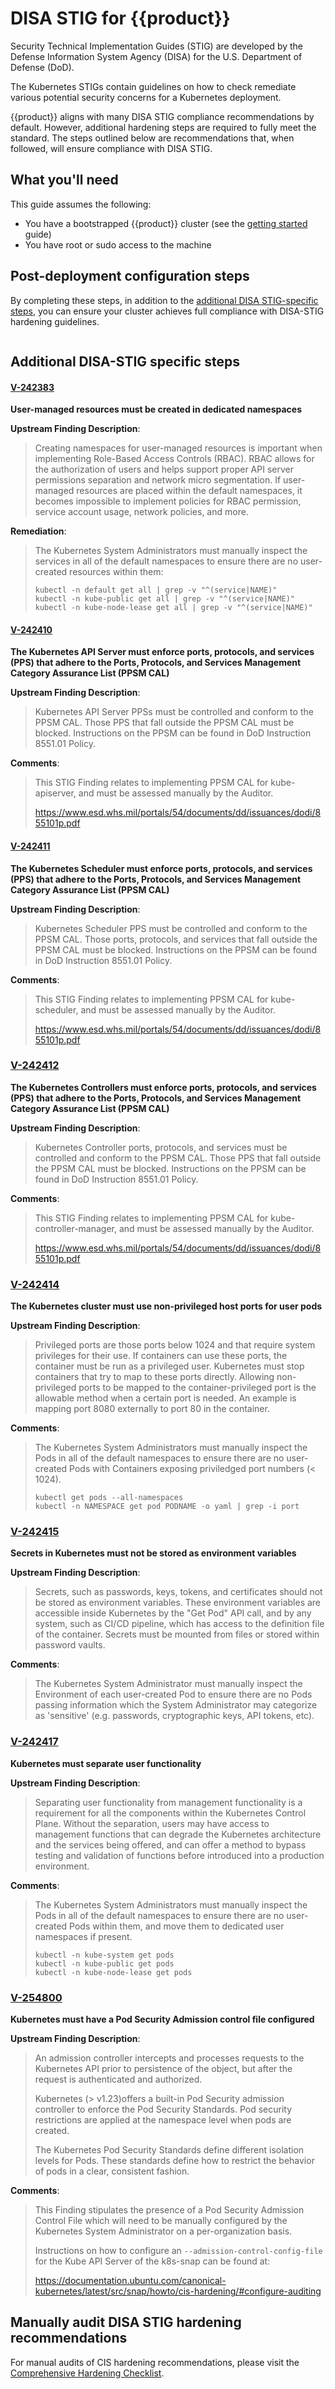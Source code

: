 # DISA STIG for {{product}}

Security Technical Implementation Guides (STIG) are developed by the Defense
Information System Agency (DISA) for the U.S. Department of Defense (DoD).

The Kubernetes STIGs contain guidelines on how to check remediate various
potential security concerns for a Kubernetes deployment.

{{product}} aligns with many DISA STIG compliance recommendations by
default. However, additional hardening steps are required to fully meet the
standard. The steps outlined below are recommendations that, when
followed, will ensure compliance with DISA STIG.


## What you'll need

This guide assumes the following:

- You have a bootstrapped {{product}} cluster (see the [getting started] guide)
- You have root or sudo access to the machine


## Post-deployment configuration steps

By completing these steps, in addition to the [additional DISA STIG-specific
steps], you can ensure your cluster achieves full compliance with DISA-STIG
hardening guidelines.

```{include} ../../../_parts/common_hardening.md
```

## Additional DISA-STIG specific steps

#### [V-242383](https://www.stigviewer.com/stig/kubernetes/2024-06-10/finding/V-242383)

**User-managed resources must be created in dedicated namespaces**

**Upstream Finding Description**:

> Creating namespaces for user-managed resources is important when implementing
> Role-Based Access Controls (RBAC). RBAC allows for the authorization of users
> and helps support proper API server permissions separation and network micro
> segmentation. If user-managed resources are placed within the default
> namespaces, it becomes impossible to implement policies for RBAC permission,
> service account usage, network policies, and more.

**Remediation**:
>
> The Kubernetes System Administrators must manually inspect the services in
> all of the default namespaces to ensure there are no user-created resources
> within them:
>
>     kubectl -n default get all | grep -v "^(service|NAME)"
>     kubectl -n kube-public get all | grep -v "^(service|NAME)"
>     kubectl -n kube-node-lease get all | grep -v "^(service|NAME)"
>

#### [V-242410](https://www.stigviewer.com/stig/kubernetes/2024-06-10/finding/V-242410)

**The Kubernetes API Server must enforce ports, protocols, and services (PPS)
that adhere to the Ports, Protocols, and Services Management Category Assurance
List (PPSM CAL)**

**Upstream Finding Description**:

> Kubernetes API Server PPSs must be controlled and conform to the PPSM CAL.
> Those PPS that fall outside the PPSM CAL must be blocked. Instructions on the
> PPSM can be found in DoD Instruction 8551.01 Policy.

**Comments**:
>
> This STIG Finding relates to implementing PPSM CAL for kube-apiserver, and
> must be assessed manually by the Auditor.
>
> https://www.esd.whs.mil/portals/54/documents/dd/issuances/dodi/855101p.pdf
>

#### [V-242411](https://www.stigviewer.com/stig/kubernetes/2024-06-10/finding/V-242411)

**The Kubernetes Scheduler must enforce ports, protocols, and services (PPS)
that adhere to the Ports, Protocols, and Services Management Category Assurance
List (PPSM CAL)**

**Upstream Finding Description**:

> Kubernetes Scheduler PPS must be controlled and conform to the PPSM CAL.
> Those ports, protocols, and services that fall outside the PPSM CAL must be
> blocked. Instructions on the PPSM can be found in DoD Instruction 8551.01
> Policy.

**Comments**:
>
> This STIG Finding relates to implementing PPSM CAL for kube-scheduler, and
> must be assessed manually by the Auditor.
>
> https://www.esd.whs.mil/portals/54/documents/dd/issuances/dodi/855101p.pdf
>

### [V-242412](https://www.stigviewer.com/stig/kubernetes/2024-06-10/finding/V-242412)

**The Kubernetes Controllers must enforce ports, protocols, and services (PPS)
that adhere to the Ports, Protocols, and Services Management Category Assurance
List (PPSM CAL)**

**Upstream Finding Description**:

> Kubernetes Controller ports, protocols, and services must be controlled and
> conform to the PPSM CAL. Those PPS that fall outside the PPSM CAL must be
> blocked. Instructions on the PPSM can be found in DoD Instruction 8551.01
> Policy.

**Comments**:

>
> This STIG Finding relates to implementing PPSM CAL for
> kube-controller-manager, and must be assessed manually by the Auditor.
>
> https://www.esd.whs.mil/portals/54/documents/dd/issuances/dodi/855101p.pdf
>

### [V-242414](https://www.stigviewer.com/stig/kubernetes/2024-06-10/finding/V-242414)

**The Kubernetes cluster must use non-privileged host ports for user pods**

**Upstream Finding Description**:

> Privileged ports are those ports below 1024 and that require system
> privileges for their use. If containers can use these ports, the container
> must be run as a privileged user. Kubernetes must stop containers that try to
> map to these ports directly. Allowing non-privileged ports to be mapped to
> the container-privileged port is the allowable method when a certain port is
> needed. An example is mapping port 8080 externally to port 80 in the
> container.

**Comments**:
>
> The Kubernetes System Administrators must manually inspect the Pods in all of
> the default namespaces to ensure there are no user-created Pods with
> Containers exposing priviledged port numbers (< 1024).
>
>     kubectl get pods --all-namespaces
>     kubectl -n NAMESPACE get pod PODNAME -o yaml | grep -i port
>

### [V-242415](https://www.stigviewer.com/stig/kubernetes/2024-06-10/finding/V-242415)

**Secrets in Kubernetes must not be stored as environment variables**

**Upstream Finding Description**:

> Secrets, such as passwords, keys, tokens, and certificates should not be
> stored as environment variables. These environment variables are accessible
> inside Kubernetes by the "Get Pod" API call, and by any system, such as CI/CD
> pipeline, which has access to the definition file of the container. Secrets
> must be mounted from files or stored within password vaults.

**Comments**:
>
> The Kubernetes System Administrator must manually inspect the Environment of
> each user-created Pod to ensure there are no Pods passing information which
> the System Administrator may categorize as 'sensitive' (e.g. passwords,
> cryptographic keys, API tokens, etc).
>

### [V-242417](https://www.stigviewer.com/stig/kubernetes/2024-06-10/finding/V-242417)

**Kubernetes must separate user functionality**

**Upstream Finding Description**:

> Separating user functionality from management functionality is a requirement
> for all the components within the Kubernetes Control Plane. Without the
> separation, users may have access to management functions that can degrade
> the Kubernetes architecture and the services being offered, and can offer a
> method to bypass testing and validation of functions before introduced into a
> production environment.

**Comments**:
>
> The Kubernetes System Administrators must manually inspect the Pods in all of
> the default namespaces to ensure there are no user-created Pods within them,
> and move them to dedicated user namespaces if present.
>
>     kubectl -n kube-system get pods
>     kubectl -n kube-public get pods
>     kubectl -n kube-node-lease get pods
>

### [V-254800](https://www.stigviewer.com/stig/kubernetes/2024-06-10/finding/V-254800)

**Kubernetes must have a Pod Security Admission control file configured**

**Upstream Finding Description**:

> An admission controller intercepts and processes requests to the Kubernetes
> API prior to persistence of the object, but after the request is
> authenticated and authorized.
>
> Kubernetes (> v1.23)offers a built-in Pod Security admission controller to
> enforce the Pod Security Standards. Pod security restrictions are applied at
> the namespace level when pods are created.
>
> The Kubernetes Pod Security Standards define different isolation levels for
> Pods. These standards define how to restrict the behavior of pods in a clear,
> consistent fashion.

**Comments**:
>
> This Finding stipulates the presence of a Pod Security Admission Control File
> which will need to be manually configured by the Kubernetes System
> Administrator on a per-organization basis.
>
> Instructions on how to configure an `--admission-control-config-file` for the
> Kube API Server of the k8s-snap can be found at:
>
> <!-- TODO: switch link to dedicated DISA Hardening page when published. -->
> https://documentation.ubuntu.com/canonical-kubernetes/latest/src/snap/howto/cis-hardening/#configure-auditing
>

## Manually audit DISA STIG hardening recommendations

For manual audits of CIS hardening recommendations, please visit the
[Comprehensive Hardening Checklist][].


<!-- Links -->
[Hardening]:security/hardening.md
[Center for Internet Security (CIS)]:https://www.cisecurity.org/
[kube-bench]:https://aquasecurity.github.io/kube-bench/v0.6.15/
[CIS Kubernetes Benchmark]:https://www.cisecurity.org/benchmark/kubernetes
[getting started]: ../tutorial/getting-started
[kube-bench release]: https://github.com/aquasecurity/kube-bench/releases
[additional DISA STIG-specific steps]: #additional-disa-stig-specific-steps
[Comprehensive Hardening Checklist]: auditing-steps.md#comprehensive-hardening-checklist
[upstream instructions]:https://kubernetes.io/docs/tasks/debug/debug-cluster/audit/
